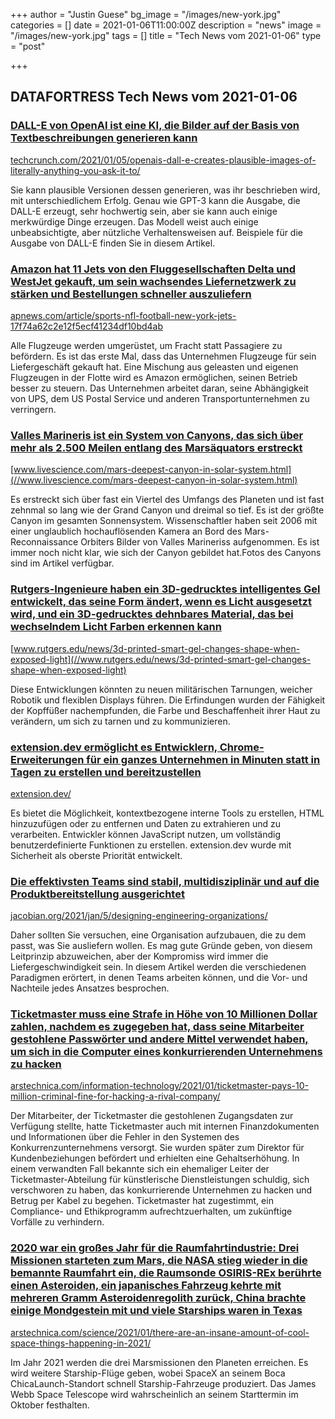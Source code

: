 +++
author = "Justin Guese"
bg_image = "/images/new-york.jpg"
categories = []
date = 2021-01-06T11:00:00Z
description = "news"
image = "/images/new-york.jpg"
tags = []
title = "Tech News vom 2021-01-06"
type = "post"

+++

        
## DATAFORTRESS Tech News vom 2021-01-06





### [DALL-E von OpenAI ist eine KI, die Bilder auf der Basis von Textbeschreibungen generieren kann](//techcrunch.com/2021/01/05/openais-dall-e-creates-plausible-images-of-literally-anything-you-ask-it-to/)


[techcrunch.com/2021/01/05/openais-dall-e-creates-plausible-images-of-literally-anything-you-ask-it-to/](//techcrunch.com/2021/01/05/openais-dall-e-creates-plausible-images-of-literally-anything-you-ask-it-to/)


Sie kann plausible Versionen dessen generieren, was ihr beschrieben wird, mit unterschiedlichem Erfolg. Genau wie GPT-3 kann die Ausgabe, die DALL-E erzeugt, sehr hochwertig sein, aber sie kann auch einige merkwürdige Dinge erzeugen. Das Modell weist auch einige unbeabsichtigte, aber nützliche Verhaltensweisen auf. Beispiele für die Ausgabe von DALL-E finden Sie in diesem Artikel.


### [Amazon hat 11 Jets von den Fluggesellschaften Delta und WestJet gekauft, um sein wachsendes Liefernetzwerk zu stärken und Bestellungen schneller auszuliefern](//apnews.com/article/sports-nfl-football-new-york-jets-17f74a62c2e12f5ecf41234df10bd4ab)


[apnews.com/article/sports-nfl-football-new-york-jets-17f74a62c2e12f5ecf41234df10bd4ab](//apnews.com/article/sports-nfl-football-new-york-jets-17f74a62c2e12f5ecf41234df10bd4ab)


Alle Flugzeuge werden umgerüstet, um Fracht statt Passagiere zu befördern. Es ist das erste Mal, dass das Unternehmen Flugzeuge für sein Liefergeschäft gekauft hat. Eine Mischung aus geleasten und eigenen Flugzeugen in der Flotte wird es Amazon ermöglichen, seinen Betrieb besser zu steuern. Das Unternehmen arbeitet daran, seine Abhängigkeit von UPS, dem US Postal Service und anderen Transportunternehmen zu verringern.


### [Valles Marineris ist ein System von Canyons, das sich über mehr als 2.500 Meilen entlang des Marsäquators erstreckt](//www.livescience.com/mars-deepest-canyon-in-solar-system.html)


[www.livescience.com/mars-deepest-canyon-in-solar-system.html](//www.livescience.com/mars-deepest-canyon-in-solar-system.html)


Es erstreckt sich über fast ein Viertel des Umfangs des Planeten und ist fast zehnmal so lang wie der Grand Canyon und dreimal so tief. Es ist der größte Canyon im gesamten Sonnensystem. Wissenschaftler haben seit 2006 mit einer unglaublich hochauflösenden Kamera an Bord des Mars-Reconnaissance Orbiters Bilder von Valles Marineriss aufgenommen. Es ist immer noch nicht klar, wie sich der Canyon gebildet hat.Fotos des Canyons sind im Artikel verfügbar.


### [Rutgers-Ingenieure haben ein 3D-gedrucktes intelligentes Gel entwickelt, das seine Form ändert, wenn es Licht ausgesetzt wird, und ein 3D-gedrucktes dehnbares Material, das bei wechselndem Licht Farben erkennen kann](//www.rutgers.edu/news/3d-printed-smart-gel-changes-shape-when-exposed-light)


[www.rutgers.edu/news/3d-printed-smart-gel-changes-shape-when-exposed-light](//www.rutgers.edu/news/3d-printed-smart-gel-changes-shape-when-exposed-light)


Diese Entwicklungen könnten zu neuen militärischen Tarnungen, weicher Robotik und flexiblen Displays führen. Die Erfindungen wurden der Fähigkeit der Kopffüßer nachempfunden, die Farbe und Beschaffenheit ihrer Haut zu verändern, um sich zu tarnen und zu kommunizieren.


### [extension.dev ermöglicht es Entwicklern, Chrome-Erweiterungen für ein ganzes Unternehmen in Minuten statt in Tagen zu erstellen und bereitzustellen](//extension.dev/)


[extension.dev/](//extension.dev/)


Es bietet die Möglichkeit, kontextbezogene interne Tools zu erstellen, HTML hinzuzufügen oder zu entfernen und Daten zu extrahieren und zu verarbeiten. Entwickler können JavaScript nutzen, um vollständig benutzerdefinierte Funktionen zu erstellen. extension.dev wurde mit Sicherheit als oberste Priorität entwickelt.


### [Die effektivsten Teams sind stabil, multidisziplinär und auf die Produktbereitstellung ausgerichtet](//jacobian.org/2021/jan/5/designing-engineering-organizations/)


[jacobian.org/2021/jan/5/designing-engineering-organizations/](//jacobian.org/2021/jan/5/designing-engineering-organizations/)


Daher sollten Sie versuchen, eine Organisation aufzubauen, die zu dem passt, was Sie ausliefern wollen. Es mag gute Gründe geben, von diesem Leitprinzip abzuweichen, aber der Kompromiss wird immer die Liefergeschwindigkeit sein. In diesem Artikel werden die verschiedenen Paradigmen erörtert, in denen Teams arbeiten können, und die Vor- und Nachteile jedes Ansatzes besprochen.


### [Ticketmaster muss eine Strafe in Höhe von 10 Millionen Dollar zahlen, nachdem es zugegeben hat, dass seine Mitarbeiter gestohlene Passwörter und andere Mittel verwendet haben, um sich in die Computer eines konkurrierenden Unternehmens zu hacken](//arstechnica.com/information-technology/2021/01/ticketmaster-pays-10-million-criminal-fine-for-hacking-a-rival-company/)


[arstechnica.com/information-technology/2021/01/ticketmaster-pays-10-million-criminal-fine-for-hacking-a-rival-company/](//arstechnica.com/information-technology/2021/01/ticketmaster-pays-10-million-criminal-fine-for-hacking-a-rival-company/)


Der Mitarbeiter, der Ticketmaster die gestohlenen Zugangsdaten zur Verfügung stellte, hatte Ticketmaster auch mit internen Finanzdokumenten und Informationen über die Fehler in den Systemen des Konkurrenzunternehmens versorgt. Sie wurden später zum Direktor für Kundenbeziehungen befördert und erhielten eine Gehaltserhöhung. In einem verwandten Fall bekannte sich ein ehemaliger Leiter der Ticketmaster-Abteilung für künstlerische Dienstleistungen schuldig, sich verschworen zu haben, das konkurrierende Unternehmen zu hacken und Betrug per Kabel zu begehen. Ticketmaster hat zugestimmt, ein Compliance- und Ethikprogramm aufrechtzuerhalten, um zukünftige Vorfälle zu verhindern.


### [2020 war ein großes Jahr für die Raumfahrtindustrie: Drei Missionen starteten zum Mars, die NASA stieg wieder in die bemannte Raumfahrt ein, die Raumsonde OSIRIS-REx berührte einen Asteroiden, ein japanisches Fahrzeug kehrte mit mehreren Gramm Asteroidenregolith zurück, China brachte einige Mondgestein mit und viele Starships waren in Texas](//arstechnica.com/science/2021/01/there-are-an-insane-amount-of-cool-space-things-happening-in-2021/)


[arstechnica.com/science/2021/01/there-are-an-insane-amount-of-cool-space-things-happening-in-2021/](//arstechnica.com/science/2021/01/there-are-an-insane-amount-of-cool-space-things-happening-in-2021/)


Im Jahr 2021 werden die drei Marsmissionen den Planeten erreichen. Es wird weitere Starship-Flüge geben, wobei SpaceX an seinem Boca ChicaLaunch-Standort schnell Starship-Fahrzeuge produziert. Das James Webb Space Telescope wird wahrscheinlich an seinem Starttermin im Oktober festhalten.